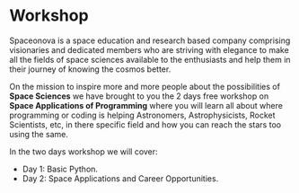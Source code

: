 # Workshop
Spaceonova is a space education and research based company comprising visionaries and dedicated members who are striving with elegance to make all the fields of space sciences available to the enthusiasts and help them in their journey of knowing the cosmos better.

On the mission to inspire more and more people about the possibilities of <b>Space Sciences</b> we have brought to you the 2 days free workshop on <b>Space Applications of Programming</b> where you will learn all about where programming or coding is helping Astronomers, Astrophysicists, Rocket Scientists, etc, in there specific field and how you can reach the stars too using the same. 

In the two days workshop we will cover:

<ul>
  <li>Day 1: Basic Python. </li>
  <li>Day 2: Space Applications and Career Opportunities.</li>
  </ul>
